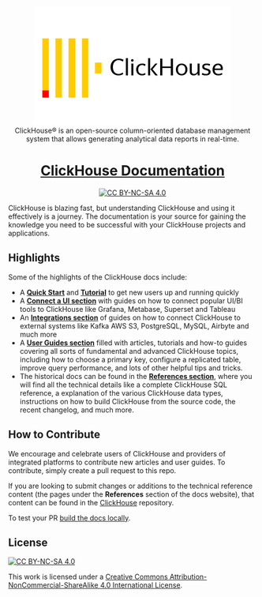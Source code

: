 
<p align="center">
  <img src="https://github.com/ClickHouse/ClickHouse/raw/master/website/images/logo-400x240.png" alt="ClickHouse — open source distributed column-oriented DBMS"/>
  <br/>
  ClickHouse® is an open-source column-oriented database management system that allows generating analytical data reports in real-time.
</p>

<h1 align="center">
  <a href="https://clickhouse.com/docs/">
    ClickHouse Documentation
  </a>
</h1>

<span align="center">
  
[![CC BY-NC-SA 4.0][cc-by-nc-sa-shield]][cc-by-nc-sa]

[cc-by-nc-sa]: http://creativecommons.org/licenses/by-nc-sa/4.0/
[cc-by-nc-sa-image]: https://licensebuttons.net/l/by-nc-sa/4.0/88x31.png
[cc-by-nc-sa-shield]: https://img.shields.io/badge/License-CC%20BY--NC--SA%204.0-lightgrey.svg

</span>

ClickHouse is blazing fast, but understanding ClickHouse and using it effectively is a journey. The documentation is your source for gaining the knowledge you need to be successful with your ClickHouse projects and applications.

## Highlights

Some of the highlights of the ClickHouse docs include:

- A **[Quick Start](https://clickhouse.com/docs/quick-start)** and **[Tutorial](https://clickhouse.com/docs/tutorial)** to get new users up and running quickly
- A **[Connect a UI section](https://clickhouse.com/docs/connect-a-ui)** with guides on how to connect popular UI/BI tools to ClickHouse like Grafana, Metabase, Superset and Tableau
- An **[Integrations section](https://clickhouse.com/docs/integrations)** of guides on how to connect ClickHouse to external systems like Kafka AWS S3, PostgreSQL, MySQL, Airbyte and much more
- A **[User Guides section](https://clickhouse.com/docs/guides)** filled with articles, tutorials and how-to guides covering all sorts of fundamental and advanced ClickHouse topics, including how to choose a primary key, configure a replicated table, improve query performance, and lots of other helpful tips and tricks.
- The historical docs can be found in the **[References section](https://clickhouse.com/docs/en)**, where you will find all the technical details like a complete ClickHouse SQL reference, a explanation of the various ClickHouse data types, instructions on how to build ClickHouse from the source code, the recent changelog, and much more.

## How to Contribute

We encourage and celebrate users of ClickHouse and providers of integrated platforms to contribute new articles and user guides. To contribute, simply create a pull request to this repo.

If you are looking to submit changes or additions to the technical reference content (the pages under the **References** section of the docs website), that content can be found in the [ClickHouse](https://github.com/ClickHouse/ClickHouse/tree/master/docs/en) repository.

To test your PR [build the docs locally](https://github.com/ClickHouse/ClickHouse/blob/master/docs/tools/README.md#build-the-docs-locally-use-build-py).

## License

[![CC BY-NC-SA 4.0][cc-by-nc-sa-image]][cc-by-nc-sa]

This work is licensed under a [Creative Commons Attribution-NonCommercial-ShareAlike 4.0 International License][cc-by-nc-sa].

